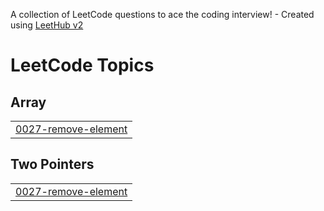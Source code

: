 A collection of LeetCode questions to ace the coding interview! - Created using [LeetHub v2](https://github.com/arunbhardwaj/LeetHub-2.0)
<!---LeetCode Topics Start-->
# LeetCode Topics
## Array
|  |
| ------- |
| [0027-remove-element](https://github.com/shaiksajjad111/Leet_code/tree/master/0027-remove-element) |
## Two Pointers
|  |
| ------- |
| [0027-remove-element](https://github.com/shaiksajjad111/Leet_code/tree/master/0027-remove-element) |
<!---LeetCode Topics End-->